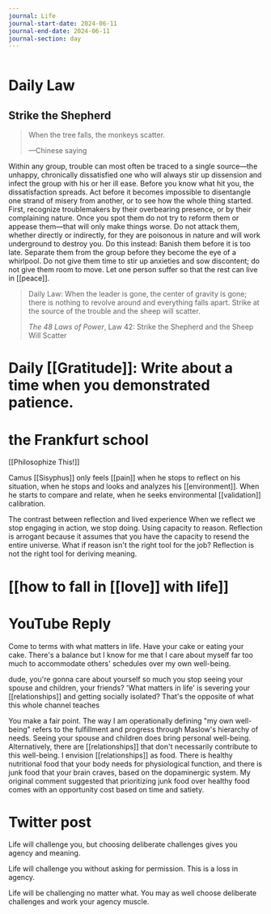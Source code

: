 ```yaml
---
journal: Life
journal-start-date: 2024-06-11
journal-end-date: 2024-06-11
journal-section: day
---
```


```calendar-nav
```

# Daily Law
## Strike the Shepherd

> When the tree falls, the monkeys scatter.
> 
> —Chinese saying

Within any group, trouble can most often be traced to a single source—the unhappy, chronically dissatisfied one who will always stir up dissension and infect the group with his or her ill ease. Before you know what hit you, the dissatisfaction spreads. Act before it becomes impossible to disentangle one strand of misery from another, or to see how the whole thing started. First, recognize troublemakers by their overbearing presence, or by their complaining nature. Once you spot them do not try to reform them or appease them—that will only make things worse. Do not attack them, whether directly or indirectly, for they are poisonous in nature and will work underground to destroy you. Do this instead: Banish them before it is too late. Separate them from the group before they become the eye of a whirlpool. Do not give them time to stir up anxieties and sow discontent; do not give them room to move. Let one person suffer so that the rest can live in [[peace]].

> Daily Law: When the leader is gone, the center of gravity is gone; there is nothing to revolve around and everything falls apart. Strike at the source of the trouble and the sheep will scatter.
> 
> _The 48 Laws of Power_, Law 42: Strike the Shepherd and the Sheep Will Scatter

# Daily [[Gratitude]]: Write about a time when you demonstrated patience.

# the Frankfurt school
[[Philosophize This!]]

Camus
[[Sisyphus]] only feels [[pain]] when he stops to reflect on his situation, when he stops and looks and analyzes his [[environment]]. When he starts to compare and relate, when he seeks environmental [[validation]] calibration. 

The contrast between reflection and lived experience 
When we reflect we stop engaging in action, we stop doing. Using capacity to reason. Reflection is arrogant because it assumes that you have the capacity to resend the entire universe. What if reason isn't the right tool for the job? Reflection is not the right tool for deriving meaning. 



# [[how to fall in [[love]] with life]]

# YouTube Reply

Come to terms with what matters in life. Have your cake or eating your cake. There's a balance but I know for me that I care about myself far too much to accommodate others' schedules over my own well-being.

dude, you're gonna care about yourself so much you stop seeing your spouse and children, your friends? 'What matters in life' is severing your [[relationships]] and getting socially isolated? That's the opposite of what this whole channel teaches

You make a fair point. The way I am operationally defining "my own well-being" refers to the fulfillment and progress through Maslow's hierarchy of needs. Seeing your spouse and children does bring personal well-being. Alternatively, there are [[relationships]] that don't necessarily contribute to this well-being. I envision [[relationships]] as food. There is healthy nutritional food that your body needs for physiological function, and there is junk food that your brain craves, based on the dopaminergic system. My original comment suggested that prioritizing junk food over healthy food comes with an opportunity cost based on time and satiety.

# Twitter post

Life will challenge you, but choosing deliberate challenges gives you agency and meaning.

Life will challenge you without asking for permission. This is a loss in agency.

Life will be challenging no matter what. You may as well choose deliberate challenges and work your agency muscle.







